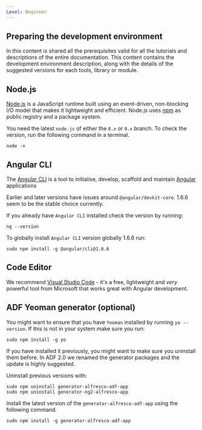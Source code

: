 ```yaml
---
Level: Beginner
---
```

## Preparing the development environment
In this content is shared all the prerequisites valid for all the tutorials and descriptions of the entire documentation. This content contains the development environment description, along with the details of the suggested versions for each tools, library or module.

## Node.js

[Node.js](https://nodejs.org) is a JavaScript runtime built using an event-driven, non-blocking I/O model that makes it lightweight and efficient. Node.js uses [npm](https://www.npmjs.com/) as public registry and a package system.

You need the latest `node.js` of either the `8.x` or `9.x` branch.
To check the version, run the following command in a terminal. 

	node -v

## Angular CLI

The [Angular CLI](https://cli.angular.io/) is a tool to initialise, develop, scaffold and maintain [Angular](https://angular.io/) applications

Earlier and later versions have issues around `@angular/devkit-core`. 1.6.6 seem to be the stable choice currently.

If you already have `Angular CLI` installed check the version by running:

	ng --version

To globally install `Angular CLI` version globally 1.6.6 run:

	sudo npm install -g @angular/cli@1.6.6

## Code Editor

We recommend [Visual Studio Code](http://code.visualstudio.com) - it's a free, lightweight and *very* powerful tool from Microsoft that works great with Angular development.

## ADF Yeoman generator (optional)

You might want to ensure that you have `Yeoman` installed by running `yo --version`. If this is not in your system make sure you run:

	sudo npm install -g yo

If you have installed it previously, you might want to make sure you uninstall them before. In ADF 2.0 we renamed the generator packages and the update is highly suggested.

Uninstall previous versions with:

	sudo npm uninstall generator-alfresco-adf-app
	sudo npm uninstall generator-ng2-alfresco-app
	
Install the latest version of the `generator-alfresco-adf-app` using the following command.

	sudo npm install -g generator-alfresco-adf-app

